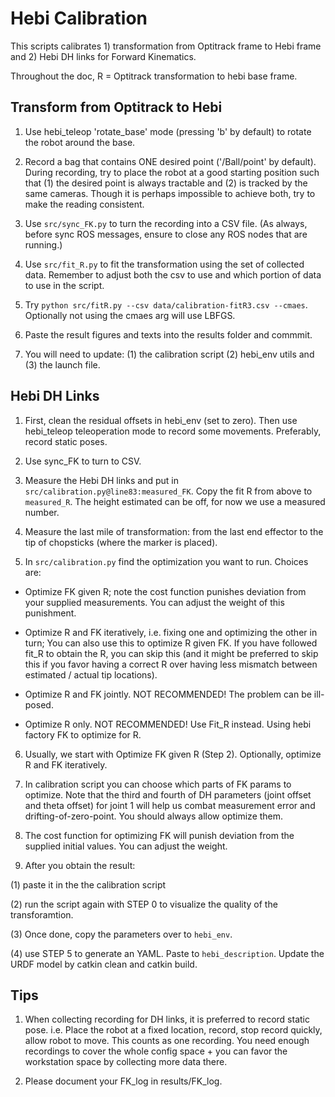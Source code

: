 # Hebi Calibration

This scripts calibrates 1) transformation from Optitrack frame to Hebi frame and 2) Hebi DH links for Forward Kinematics.

Throughout the doc, R = Optitrack transformation to hebi base frame.

##  Transform from Optitrack to Hebi

1. Use hebi_teleop 'rotate_base' mode (pressing 'b' by default) to rotate the robot around the base.

2. Record a bag that contains ONE desired point ('/Ball/point' by default). During recording, try to place the robot at a good starting position such that (1) the desired point is always tractable and (2) is tracked by the same cameras. Though it is perhaps impossible to achieve both, try to make the reading consistent.

3. Use `src/sync_FK.py` to turn the recording into a CSV file. (As always, before sync ROS messages, ensure to close any ROS nodes that are running.)

3. Use `src/fit_R.py` to fit the transformation using the set of collected data. Remember to adjust both the csv to use and which portion of data to use in the script.

4. Try `python src/fitR.py --csv data/calibration-fitR3.csv --cmaes`. Optionally not using the cmaes arg will use LBFGS.

4. Paste the result figures and texts into the results folder and commmit.

5. You will need to update: (1) the calibration script (2) hebi_env utils and (3) the launch file.

## Hebi DH Links

1. First, clean the residual offsets in hebi_env (set to zero). Then use hebi_teleop teleoperation mode to record some movements. Preferably, record static poses.

2. Use sync_FK to turn to CSV.

3. Measure the Hebi DH links and put in `src/calibration.py@line83:measured_FK`. Copy the fit R from above to `measured_R`. The height estimated can be off, for now we use a measured number.

4. Measure the last mile of transformation: from the last end effector to the tip of chopsticks (where the marker is placed).

5. In `src/calibration.py` find the optimization you want to run. Choices are:

- Optimize FK given R; note the cost function punishes deviation from your supplied measurements. You can adjust the weight of this punishment.

- Optimize R and FK iteratively, i.e. fixing one and optimizing the other in turn; You can also use this to optimize R given FK. If you have followed fit_R to obtain the R, you can skip this (and it might be preferred to skip this if you favor having a correct R over having less mismatch between estimated / actual tip locations).

- Optimize R and FK jointly. NOT RECOMMENDED! The problem can be ill-posed.

- Optimize R only. NOT RECOMMENDED! Use Fit_R instead. Using hebi factory FK to optimize for R.

6. Usually, we start with Optimize FK given R (Step 2). Optionally, optimize R and FK iteratively.

7. In calibration script you can choose which parts of FK params to optimize. Note that the third and fourth of DH parameters (joint offset and theta offset) for joint 1 will help us combat measurement error and drifting-of-zero-point. You should always allow optimize them.

8. The cost function for optimizing FK will punish deviation from the supplied initial values. You can adjust the weight.

9. After you obtain the result:

(1) paste it in the the calibration script

(2) run the script again with STEP 0 to visualize the quality of the transforamtion.

(3) Once done, copy the parameters over to `hebi_env`.

(4) use STEP 5 to generate an YAML. Paste to `hebi_description`. Update the URDF model by catkin clean and catkin build.


## Tips

1. When collecting recording for DH links, it is preferred to record static pose. i.e. Place the robot at a fixed location, record, stop record quickly, allow robot to move. This counts as one recording. You need enough recordings to cover the whole config space + you can favor the workstation space by collecting more data there.

2. Please document your FK\_log in results/FK\_log.